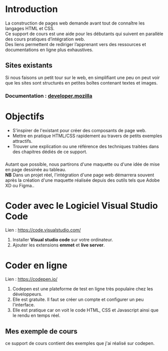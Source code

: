 # Introduction 
La construction de pages web demande avant tout de connaître les langages HTML et CSS.  
Ce support de cours est une aide pour les débutants qui suivent en parallèle des cours pratiques d’intégration web.  
Des liens permettent de rediriger l’apprenant vers des ressources et documentations en ligne plus exhaustives. 
## Sites existants
Si nous faisons un petit tour sur le web, en simplifiant une peu on peut voir que les sites sont structurés en petites boîtes contenant textes et images. 

### Documentation : [developer.mozilla](https://developer.mozilla.org/fr/docs/Web/)  

# Objectifs
- S'inspirer de l'existant pour créer des composants de page web.
- Mettre en pratique HTML/CSS rapidement au travers de petits exemples attractifs.  
- Trouver une explication ou une référence des techniques traitées dans des chapitres dédiés de ce support. 
###
Autant que possible, nous partirons d'une maquette ou d'une idée de mise en page dessinée au tableau.    
__NB__ Dans un projet réel, l'intégration d'une page web démarrera souvent après la création d'une maquette réalisée depuis des outils tels que Adobe XD ou Figma..

# Coder avec le Logiciel Visual Studio Code
Lien : https://code.visualstudio.com/
1. Installer __Visual studio code__ sur votre ordinateur.
2. Ajouter les extensions __emmet__ et __live server__.  
# Coder en ligne
Lien :  https://codepen.io/
1. Codepen est une plateforme de test en ligne très populaire chez les développeurs.  
2. Elle est gratuite. Il faut se créer un compte et configurer un peu l'interface.
3. Elle est pratique car on voit le code HTML, CSS et Javascript ainsi que le rendu en temps réel.
## Mes exemple de cours
ce support de cours contient des exemples que j'ai réalisé sur codepen.





